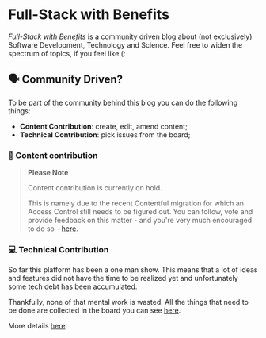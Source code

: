 Full-Stack with Benefits
===

_Full-Stack with Benefits_ is a community driven blog about (not exclusively) Software Development, Technology and Science. 
Feel free to widen the spectrum of topics, if you feel like (:

## 🗣 Community Driven?

To be part of the community behind this blog you can do the following things:

* **Content Contribution**: create, edit, amend content;
* **Technical Contribution**: pick issues from the board;

### 📖 Content contribution

> **Please Note**
>
> Content contribution is currently on hold. 
>
> This is namely due to the recent Contentful migration for which an Access Control still needs to be figured out. You can follow, vote and provide feedback on this matter - and you're very much encouraged to do so - [here](https://github.com/shikaan/full-stack-with-benefits/issues/31).

### 💻 Technical Contribution

So far this platform has been a one man show. This means that a lot of ideas and features did not have the time to be realized yet and unfortunately some tech debt has been accumulated.

Thankfully, none of that mental work is wasted. All the things that need to be done are collected in the board you can see [here](https://github.com/shikaan/full-stack-with-benefits/issues).

More details [here](.github/TECH.md).
